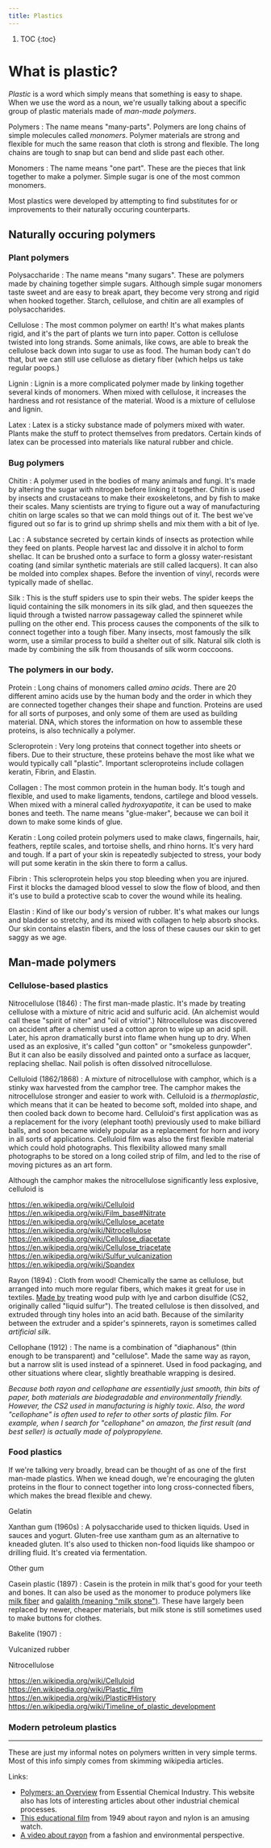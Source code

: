 ```yaml
---
title: Plastics
---
```


1. TOC
{:toc}



# What is plastic?

*Plastic* is a word which simply means that something is easy to shape.
When we use the word as a noun, we're usually talking about a specific group of plastic materials made of _man-made polymers_.

Polymers
: The name means "many-parts". Polymers are long chains of simple molecules called *monomers*. Polymer materials are strong and flexible for much the same reason that cloth is strong and flexible. The long chains are tough to snap but can bend and slide past each other.

Monomers
: The name means "one part". These are the pieces that link together to make a polymer. Simple sugar is one of the most common monomers.

Most plastics were developed by attempting to find substitutes for or improvements to their naturally occuring counterparts.

<!--Let's first take a look at the useful properties of naturally-occuring polymers, and then look <!--at some materials humans have invented with similar properties at how humans have invented new materials with some of those same properties.-->

## Naturally occuring polymers

### Plant polymers

Polysaccharide
: The name means "many sugars". These are polymers made by chaining together simple sugars. Although simple sugar monomers taste sweet and are easy to break apart, they become very strong and rigid when hooked together.  Starch, cellulose, and chitin are all examples of polysaccharides. 

Cellulose
: The most common polymer on earth! It's what makes plants rigid, and it's the part of plants we turn into paper. Cotton is cellulose twisted into long strands.  Some animals, like cows, are able to break the cellulose back down into sugar to use as food. The human body can't do that, but we can still use cellulose as dietary fiber (which helps us take regular poops.)

Lignin
: Lignin is a more complicated polymer made by linking together several kinds of monomers. When mixed with cellulose, it increases the hardness and rot resistance of the material. Wood is a mixture of cellulose and lignin.

Latex
: Latex is a sticky substance made of polymers mixed with water. Plants make the stuff to protect themselves from predators.  Certain kinds of latex can be processed into materials like natural rubber and chicle.


### Bug polymers

Chitin
: A polymer used in the bodies of many animals and fungi. It's made by altering the sugar with nitrogen before linking it together. Chitin is used by insects and crustaceans to make their exoskeletons, and by fish to make their scales. Many scientists are trying to figure out a way of manufacturing chitin on large scales so that we can mold things out of it. The best we've figured out so far is to grind up shrimp shells and mix them with a bit of lye.

Lac
: A substance secreted by certain kinds of insects as protection while they feed on plants. People harvest lac and dissolve it in alchol to form shellac. It can be brushed onto a surface to form a glossy water-resistant coating (and similar synthetic materials are still called lacquers). It can also be molded into complex shapes. Before the invention of vinyl, records were typically made of shellac.

Silk
: This is the stuff spiders use to spin their webs. The spider keeps the liquid containing the silk monomers in its silk glad, and then squeezes the liquid through a twisted narrow passageway  called the spinneret while pulling on the other end. This process causes the components of the silk to connect together into a tough fiber. Many insects, most famously the silk worm, use a similar process to build a shelter out of silk. Natural silk cloth is made by combining the silk from thousands of silk worm coccoons. 


### The polymers in our body.

Protein 
: Long chains of monomers called *amino acids*. There are 20 different amino acids use by the human body and the order in which they are connected together changes their shape and function. Proteins are used for all sorts of purposes, and only some of them are used as building material. DNA, which stores the information on how to assemble these proteins, is also technically a polymer.

<!--Polynucleotide
: DNA and RNA. Both molecules are long chains of several different monomers called nucleotides. Our cells use the order of these monomers to store and transmit information, such as the order of amino acids used to build proteins.-->

Scleroprotein
: Very long proteins that connect together into sheets or fibers. Due to their structure, these proteins behave the most like what we would typically call "plastic". Important scleroproteins include collagen keratin, Fibrin, and Elastin. 

Collagen
: The most common protein in the human body. It's tough and flexible, and used to make ligaments, tendons, cartilege and blood vessels. When mixed with a mineral called *hydroxyapatite*, it can be used to make bones and teeth. The name means "glue-maker", because we can boil it down to make some kinds of glue.

Keratin
: Long coiled protein polymers used to make claws, fingernails, hair, feathers, reptile scales, and tortoise shells, and rhino horns. It's very hard and tough. If a part of your skin is repeatedly subjected to stress, your body will put some keratin in the skin there to form a callus.

Fibrin
: This scleroprotein helps you stop bleeding when you are injured. First it blocks the damaged blood vessel to slow the flow of blood, and then it's use to build a protective scab to cover the wound while its healing.

Elastin
: Kind of like our body's version of rubber. It's what makes our lungs and bladder so stretchy, and its mixed with collagen to help absorb shocks. Our skin contains elastin fibers, and the loss of these causes our skin to get saggy as we age.






## Man-made polymers

### Cellulose-based plastics

Nitrocellulose (1846)
: The first man-made plastic. It's made by treating cellulose with a mixture of nitric acid and sulfuric acid. (An alchemist would call these "spirit of niter" and "oil of vitriol".) Nitrocellulose was discovered on accident after a chemist used a cotton apron to wipe up an acid spill. Later, his apron dramatically burst into flame when hung up to dry. When used as an explosive, it's called "gun cotton" or "smokeless gunpowder". But it can also be easily dissolved and painted onto a surface as lacquer, replacing shellac. Nail polish is often dissolved nitrocellulose.

<!--https://en.wikipedia.org/wiki/Collodion-->

Celluloid (1862/1868)
: A mixture of nitrocellulose with camphor, which is a stinky wax harvested from the camphor tree. The camphor makes the nitrocellulose stronger and easier to work with. Celluloid is a _thermoplastic_, which means that it can be heated to become soft, molded into shape, and then cooled back down to become hard. Celluloid's first application was as a replacement for the ivory (elephant tooth) previously used to make billiard balls, and soon became widely popular as a replacement for horn and ivory in all sorts of applications. Celluloid film was also the first flexible material which could hold photographs. This flexibility allowed many small photographs to be stored on a long coiled strip of film, and led to the rise of moving pictures as an art form. 

Although the camphor makes the nitrocellulose significantly less explosive, celluloid is 


https://en.wikipedia.org/wiki/Celluloid
https://en.wikipedia.org/wiki/Film_base#Nitrate
https://en.wikipedia.org/wiki/Cellulose_acetate
https://en.wikipedia.org/wiki/Nitrocellulose
https://en.wikipedia.org/wiki/Cellulose_diacetate
https://en.wikipedia.org/wiki/Cellulose_triacetate
https://en.wikipedia.org/wiki/Sulfur_vulcanization
https://en.wikipedia.org/wiki/Spandex

Rayon (1894)
: Cloth from wood! Chemically the same as cellulose, but arranged into much more regular fibers, which makes it great for use in textiles. [Made by](https://en.wikipedia.org/wiki/Rayon#Manufacture) treating wood pulp with lye and carbon disulfide (CS2, originally called "liquid sulfur"). The treated cellulose is then dissolved, and extruded through tiny holes into an acid bath. Because of the similarity between the extruder and a spider's spinnerets, rayon is sometimes called _artificial silk_.

Cellophane (1912)
: The name is a combination of "diaphanous" (thin enough to be transparent) and "cellulose". Made the same way as rayon, but a narrow slit is used instead of a spinneret. Used in food packaging, and other situations where clear, slightly breathable wrapping is desired.

*Because both rayon and cellophane are essentially just smooth, thin bits of paper, both materials are biodegradable and environmentally friendly. However, the CS2 used in manufacturing is highly toxic. Also, the word "cellophane" is often used to refer to other sorts of plastic film. For example, when I search for "cellophane" on amazon, the first result (and best seller) is actually made of polypropylene.*



### Food plastics

If we're talking very broadly, bread can be thought of as one of the first man-made plastics. When we knead dough, we're encouraging the gluten proteins in the flour to connect together into long cross-connected fibers, which makes the bread flexible and chewy.

Gelatin

Xanthan gum (1960s)
: A polysaccharide used to thicken liquids. Used in sauces and yogurt. Gluten-free use xantham gum as an alternative to kneaded gluten. It's also used to thicken non-food  liquids like shampoo or drilling fluid. It's created via fermentation. 

Other gum





Casein plastic (1897)
: Casein is the protein in milk that's good for your teeth and bones. It can also be used as the monomer to produce polymers like [milk fiber](https://en.wikipedia.org/wiki/Galalith) and [galalith (meaning "milk stone")](https://en.wikipedia.org/wiki/Galalith). These have largely been replaced by newer, cheaper materials, but milk stone is still sometimes used to make buttons for clothes. 

Bakelite (1907)
: 



Vulcanized rubber

Nitrocellulose

https://en.wikipedia.org/wiki/Celluloid
https://en.wikipedia.org/wiki/Plastic_film
https://en.wikipedia.org/wiki/Plastic#History
https://en.wikipedia.org/wiki/Timeline_of_plastic_development

### Modern petroleum plastics








---

These are just my informal notes on polymers written in very simple terms. Most of this info simply comes from skimming wikipedia articles. 

Links:
- [Polymers: an Overview](https://www.essentialchemicalindustry.org/polymers/polymers-an-overview.html) from Essential Chemical Industry. This website also has lots of interesting articles about other industrial chemical processes.
- [This educational film](https://www.youtube.com/watch?v=Nl4bS-59w9c) from 1949 about rayon and nylon is an amusing watch.
- [A video about rayon](https://www.youtube.com/watch?v=1daBc3lP9xA) from a fashion and environmental perspective.


